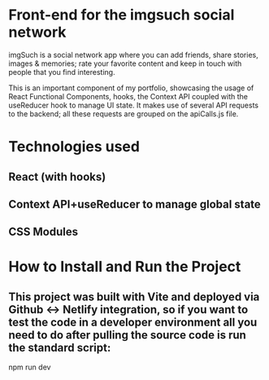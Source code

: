 # Front-end for the imgsuch social network

imgSuch is a social network app where you can add friends, share stories, images & memories; rate your favorite content and keep in touch with people that you find interesting.

This is an important component of my portfolio, showcasing the usage of React Functional Components, hooks, the Context API coupled with the useReducer hook to manage UI state.
It makes use of several API requests to the backend; all these requests are grouped on the apiCalls.js file.

# Technologies used

## React (with hooks)

## Context API+useReducer to manage global state

## CSS Modules

# How to Install and Run the Project

## This project was built with Vite and deployed via Github <-> Netlify integration, so if you want to test the code in a developer environment all you need to do after pulling the source code is run the standard script:

npm run dev
